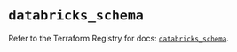 # `databricks_schema`

Refer to the Terraform Registry for docs: [`databricks_schema`](https://registry.terraform.io/providers/databricks/databricks/1.33.0/docs/resources/schema).
